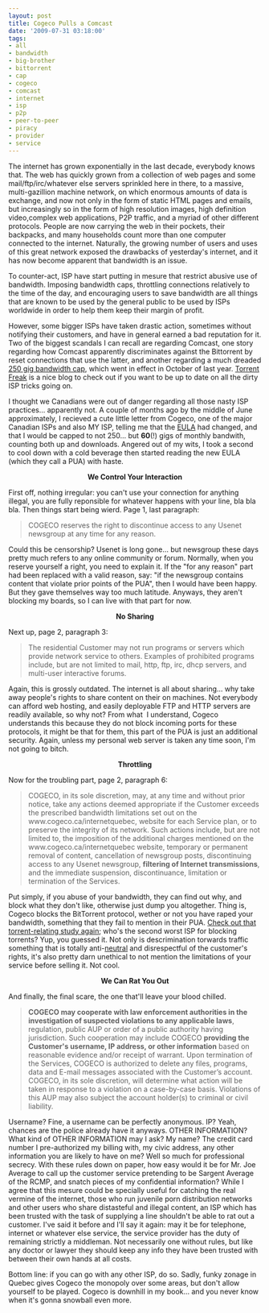 ```yaml
---
layout: post
title: Cogeco Pulls a Comcast
date: '2009-07-31 03:18:00'
tags:
- all
- bandwidth
- big-brother
- bittorrent
- cap
- cogeco
- comcast
- internet
- isp
- p2p
- peer-to-peer
- piracy
- provider
- service
---
```


The internet has grown exponentially in the last decade, everybody knows that. The web has quickly grown from a collection of web pages and some mail/ftp/irc/whatever else servers sprinkled here in there, to a massive, multi-gazillion machine network, on which enormous amounts of data is exchange, and now not only in the form of static HTML pages and emails, but increasingly so in the form of high resolution images, high definition video,complex web applications, P2P traffic, and a myriad of other different protocols. People are now carrying the web in their pockets, their backpacks, and many households count more than one computer connected to the internet. Naturally, the growing number of users and uses of this great network exposed the drawbacks of yesterday's internet, and it has now become apparent that bandwidth is an issue.

To counter-act, ISP have start putting in mesure that restrict abusive use of bandwidth. Imposing bandwidth caps, throttling connections relatively to the time of the day, and encouraging users to save bandwidth are all things that are known to be used by the general public to be used by ISPs worldwide in order to help them keep their margin of profit.

However, some bigger ISPs have taken drastic action, sometimes without notifying their customers, and have in general earned a bad reputation for it. Two of the biggest scandals I can recall are regarding Comcast, one story regarding how Comcast apparently discriminates against the Bittorrent by reset connections that use the latter, and another regarding a much dreaded <a href="http://www.dslreports.com/shownews/Comcast-250GB-Cap-Goes-Live-October-1-97294">250 gig bandwidth cap</a>, which went in effect in October of last year. <a href="http://torrentfreak.com/category/bittorrent-throttling/">Torrent Freak</a> is a nice blog to check out if you want to be up to date on all the dirty ISP tricks going on.

I thought we Canadians were out of danger regarding all those nasty ISP practices... apparently not. A couple of months ago by the middle of June approximately, I recieved a cute little letter from Cogeco, one of the major Canadian ISPs and also MY ISP, telling me that the <a href="http://www.cogeco.ca/export/sites/cogeco/resources/corporate/pdf/legal_en/HSI_PUA_qc_en_090901.pdf">EULA</a> had changed, and that I would be capped to not 250... but <strong>60</strong>(!) gigs of monthly bandwith, counting both up and downloads. Angered out of my wits, I took a second to cool down with a cold beverage then started reading the new EULA (which they call a PUA) with haste.
<p style="text-align:center;"><strong>We Control Your Interaction</strong></p>

First off, nothing irregular: you can't use your connection for anything illegal, you are fully reponsible for whatever happens with your line, bla bla bla. Then things start being wierd. Page 1, last paragraph:
<blockquote>COGECO reserves the right to discontinue access to any Usenet newsgroup at any time for any reason.</blockquote>
Could this be censorship? Usenet is long gone... but newsgroup these days pretty much refers to any online community or forum. Normally, when you reserve yourself a right, you need to explain it. If the "for any reason" part had been replaced with a valid reason, say: "if the newsgroup contains content that violate prior points of the PUA", then I would have been happy. But they gave themselves way too much latitude. Anyways, they aren't blocking my boards, so I can live with that part for now.
<p style="text-align:center;"><strong>No Sharing</strong></p>

Next up, page 2, paragraph 3:
<blockquote>The residential Customer may not run programs or servers which provide network service to others. Examples of prohibited programs include, but are not limited to mail, http, ftp, irc, dhcp servers, and multi-user interactive forums.</blockquote>
Again, this is grossly outdated. The internet is all about sharing... why take away people's rights to share content on their on machines. Not everybody can afford web hosting, and easily deployable FTP and HTTP servers are readily available, so why not? From what  I understand, Cogeco understands this because they do not block incoming ports for these protocols, it might be that for them, this part of the PUA is just an additional security. Again, unless my personal web server is taken any time soon, I'm not going to bitch.
<p style="text-align:center;"><strong>Throttling</strong></p>

Now for the troubling part, page 2, paragraph 6:
<blockquote>COGECO, in its sole discretion, may, at any time and without prior notice, take any actions deemed appropriate if the Customer exceeds the prescribed bandwidth limitations set out on the www.cogeco.ca/internetquebec, website for each Service plan, or to preserve the integrity of its network. Such actions include, but are not limited to, the imposition of the additional charges mentioned on the www.cogeco.ca/internetquebec website, temporary or permanent removal of content, cancellation of newsgroup posts, discontinuing access to any Usenet newsgroup, <strong>filtering of Internet transmissions</strong>, and the immediate suspension, discontinuance, limitation or termination of the Services.</blockquote>
Put simply, if you abuse of your bandwidth, they can find out why, and block what they don't like, otherwise just dump you altogether. Thing is, Cogeco blocks the BitTorrent protocol, wether or not you have raped your bandwidth, something that they fail to mention in their PUA. <a href="http://torrentfreak.com/bittorrent-throttling-isps-exposed-080421/">Check out that torrent-relating study again</a>; who's the second worst ISP for blocking torrents? Yup, you guessed it. Not only is descrimination torwards traffic something that is totally anti-<a href="http://en.wikipedia.org/wiki/Network_neutrality">neutral</a> and disrespectful of the customer's rights, it's also pretty darn unethical to not mention the limitations of your service before selling it. Not cool.
<p style="text-align:center;"><strong>We Can Rat You Out</strong></p>
<p style="text-align:left;">And finally, the final scare, the one that'll leave your blood chilled.</p>

<blockquote>
<p style="text-align:left;"><strong>COGECO may cooperate with law enforcement authorities in the investigation of suspected violations to any applicable laws</strong>, regulation, public AUP or order of a public authority having jurisdiction. Such cooperation may include COGECO <strong>providing the Customer's username, IP address, or other information</strong> based on reasonable evidence and/or receipt of warrant. Upon termination of the Services, COGECO is authorized to delete any files, programs, data and E-mail messages associated with the Customer’s account. COGECO, in its sole discretion, will determine what action will be taken in response to a violation on a case-by-case basis. Violations of this AUP may also subject the account holder(s) to criminal or civil liability.</p>
</blockquote>
<p style="text-align:left;">Username? Fine, a username can be perfectly anonymous. IP? Yeah, chances are the police already have it anyways. OTHER INFORMATION? What kind of OTHER INFORMATION may I ask? My name? The credit card number I pre-authorized my billing with, my civic address, any other information you are likely to have on me? Well so much for professional secrecy. With these rules down on paper, how easy would it be for Mr. Joe Average to call up the customer service pretending to be Sargent Average of the RCMP, and snatch pieces of my confidential information? While I agree that this mesure could be specially useful for catching the real vermine of the internet, those who run juvenile porn distribution networks and other users who share distasteful and illegal content, an ISP which has been trusted with the task of supplying a line shouldn't be able to rat out a customer. I've said it before and I'll say it again: may it be for telephone, internet or whatever else service, the service provider has the duty of remaining strictly a middleman. Not necessarily one without rules, but like any doctor or lawyer they should keep any info they have been trusted with between their own hands at all costs.</p>
<p style="text-align:left;">Bottom line: if you can go with any other ISP, do so. Sadly, funky zonage in Quebec gives Cogeco the monopoly over some areas, but don't allow yourself to be played. Cogeco is downhill in my book... and you never know when it's gonna snowball even more.</p>